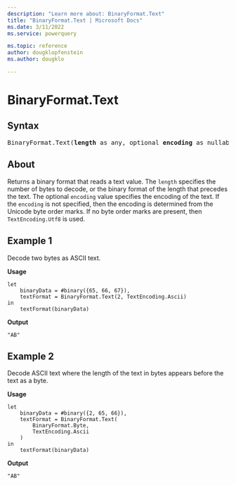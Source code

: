 ```yaml
---
description: "Learn more about: BinaryFormat.Text"
title: "BinaryFormat.Text | Microsoft Docs"
ms.date: 3/11/2022
ms.service: powerquery

ms.topic: reference
author: dougklopfenstein
ms.author: dougklo

---
```

# BinaryFormat.Text

## Syntax

<pre>
BinaryFormat.Text(<b>length</b> as any, optional <b>encoding</b> as nullable number) as function 
</pre>
  
## About

Returns a binary format that reads a text value. The `length` specifies the number of bytes to decode, or the binary format of the length that precedes the text. The optional `encoding` value specifies the encoding of the text. If the `encoding` is not specified, then the encoding is determined from the Unicode byte order marks. If no byte order marks are present, then `TextEncoding.Utf8` is used.

## Example 1

Decode two bytes as ASCII text.

**Usage**

```powerquery-m
let
    binaryData = #binary({65, 66, 67}),
    textFormat = BinaryFormat.Text(2, TextEncoding.Ascii)
in
    textFormat(binaryData)
```

**Output**

`"AB"`

## Example 2

Decode ASCII text where the length of the text in bytes appears before the text as a byte.

**Usage**

```powerquery-m
let
    binaryData = #binary({2, 65, 66}),
    textFormat = BinaryFormat.Text(
        BinaryFormat.Byte,
        TextEncoding.Ascii
    )
in
    textFormat(binaryData)
```

**Output**

`"AB"`
